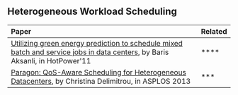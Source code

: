 ## Heterogeneous Workload Scheduling


|Paper| Related|
|:----|:-------|
|[Utilizing green energy prediction to schedule mixed batch and service jobs in data centers](http://dl.acm.org/citation.cfm?id=2039257), by Baris Aksanli, in HotPower'11| ****|
|[Paragon: QoS-Aware Scheduling for Heterogeneous Datacenters](http://web.stanford.edu/~cdel/2013.asplos.paragon.pdf), by Christina Delimitrou, in ASPLOS 2013| ***|
